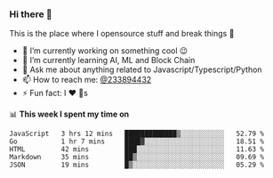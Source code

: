 ### Hi there 👋

<!--
**a233894432/a233894432** is a ✨ _special_ ✨ repository because its `README.md` (this file) appears on your GitHub profile.

Here are some ideas to get you started:

- 🔭 I’m currently working on ...
- 🌱 I’m currently learning ...
- 👯 I’m looking to collaborate on ...
- 🤔 I’m looking for help with ...
- 💬 Ask me about ...
- 📫 How to reach me: ...
- 😄 Pronouns: ...
- ⚡ Fun fact: ...
-->
 
 
This is the place where I opensource stuff and break things :rofl:

- 🔭 I’m currently working on something cool :wink:
- 🌱 I’m currently learning AI, ML and Block Chain
- 💬 Ask me about anything related to Javascript/Typescript/Python
- 📫 How to reach me: [@233894432](https://twitter.com/233894432)
- ⚡ Fun fact: I :heart: :dog:s

📊 **This week I spent my time on**
<!--START_SECTION:waka-->
```text
JavaScript   3 hrs 12 mins   █████████████▒░░░░░░░░░░░   52.79 % 
Go           1 hr 7 mins     ████▓░░░░░░░░░░░░░░░░░░░░   18.51 % 
HTML         42 mins         ███░░░░░░░░░░░░░░░░░░░░░░   11.63 % 
Markdown     35 mins         ██▒░░░░░░░░░░░░░░░░░░░░░░   09.69 % 
JSON         19 mins         █▒░░░░░░░░░░░░░░░░░░░░░░░   05.29 % 
```
<!--END_SECTION:waka-->
